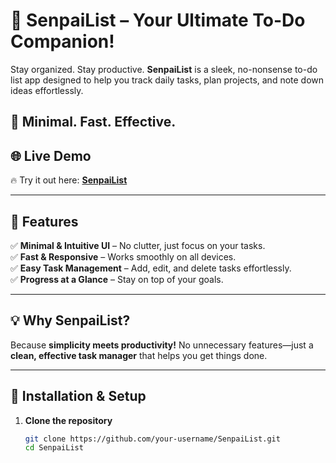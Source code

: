 # 📝 SenpaiList – Your Ultimate To-Do Companion!  

Stay organized. Stay productive. **SenpaiList** is a sleek, no-nonsense to-do list app designed to help you track daily tasks, plan projects, and note down ideas effortlessly.  

🌟 **Minimal. Fast. Effective.**  
---

## 🌐 Live Demo  
🔥 Try it out here: **[SenpaiList](https://senpailist.netlify.app/)**  

---

## 🚀 Features  
✅ **Minimal & Intuitive UI** – No clutter, just focus on your tasks.  
✅ **Fast & Responsive** – Works smoothly on all devices.  
✅ **Easy Task Management** – Add, edit, and delete tasks effortlessly.  
✅ **Progress at a Glance** – Stay on top of your goals.  

---

## 💡 Why SenpaiList?  
Because **simplicity meets productivity!** No unnecessary features—just a **clean, effective task manager** that helps you get things done.  

---

## 🔧 Installation & Setup  
1. **Clone the repository**  
   ```sh
   git clone https://github.com/your-username/SenpaiList.git
   cd SenpaiList
